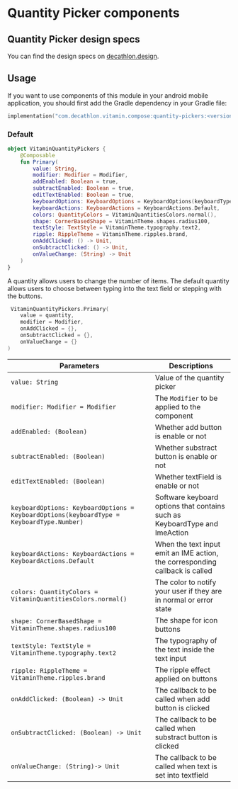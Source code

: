 # Quantity Picker components

## Quantity Picker design specs

You can find the design specs on [decathlon.design](https://www.decathlon.design/).

## Usage

If you want to use components of this module in your android mobile application, you should
first add the Gradle dependency in your Gradle file:

```kotlin
implementation("com.decathlon.vitamin.compose:quantity-pickers:<versions>")
```

### Default

```kotlin
object VitaminQuantityPickers {
    @Composable
    fun Primary(
        value: String,
        modifier: Modifier = Modifier,
        addEnabled: Boolean = true,
        subtractEnabled: Boolean = true,
        editTextEnabled: Boolean = true,
        keyboardOptions: KeyboardOptions = KeyboardOptions(keyboardType = KeyboardType.Number),
        keyboardActions: KeyboardActions = KeyboardActions.Default,
        colors: QuantityColors = VitaminQuantitiesColors.normal(),
        shape: CornerBasedShape = VitaminTheme.shapes.radius100,
        textStyle: TextStyle = VitaminTheme.typography.text2,
        ripple: RippleTheme = VitaminTheme.ripples.brand,
        onAddClicked: () -> Unit,
        onSubtractClicked: () -> Unit,
        onValueChange: (String) -> Unit
    )
}
```

A quantity allows users to change the number of items.
The default quantity allows users to choose between typing into the text field or stepping with the buttons.

```kotlin
 VitaminQuantityPickers.Primary(
    value = quantity,
    modifier = Modifier,
    onAddClicked = {},
    onSubtractClicked = {},
    onValueChange = {}
)
```

Parameters | Descriptions
-- | --
`value: String` | Value of the quantity picker
`modifier: Modifier = Modifier` | The `Modifier` to be applied to the component
`addEnabled: (Boolean)` | Whether add button is enable or not
`subtractEnabled: (Boolean)` | Whether substract button is enable or not
`editTextEnabled: (Boolean)` | Whether textField is enable or not
`keyboardOptions: KeyboardOptions = KeyboardOptions(keyboardType = KeyboardType.Number)` | Software keyboard options that contains such as KeyboardType and ImeAction
`keyboardActions: KeyboardActions = KeyboardActions.Default` | When the text input emit an IME action, the corresponding callback is called
`colors: QuantityColors = VitaminQuantitiesColors.normal()` | The color to notify your user if they are in normal or error state
`shape: CornerBasedShape = VitaminTheme.shapes.radius100` | The shape for icon buttons
`textStyle: TextStyle = VitaminTheme.typography.text2` | The typography of the text inside the text input
`ripple: RippleTheme = VitaminTheme.ripples.brand` | The ripple effect applied on buttons
`onAddClicked: (Boolean) -> Unit` | The callback to be called when add button is clicked
`onSubtractClicked: (Boolean) -> Unit` | The callback to be called when substract button is clicked
`onValueChange: (String)-> Unit ` | The callback to be called when text is set into textfield

